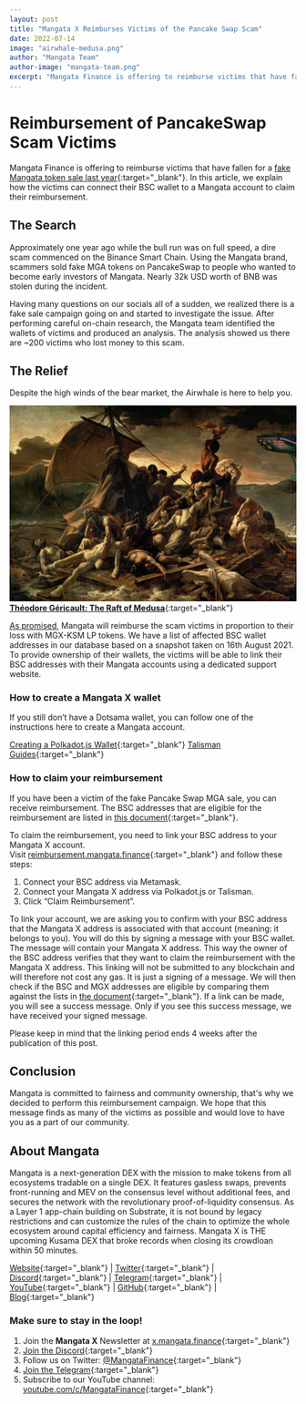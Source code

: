 ```yaml
---
layout: post
title: "Mangata X Reimburses Victims of the Pancake Swap Scam"
date: 2022-07-14
image: "airwhale-medusa.png"
author: "Mangata Team"
author-image: "mangata-team.png"
excerpt: "Mangata Finance is offering to reimburse victims that have fallen for a fake Mangata token sale last year. In this article, we explain how the victims can connect their BSC wallet to a Mangata account to claim their reimbursement."
---
```


# Reimbursement of PancakeSwap Scam Victims

Mangata Finance is offering to reimburse victims that have fallen for a [fake Mangata token sale last year](https://blog.mangata.finance/news/2021-08-18-mangata-refunds-the-victims-of-the-scam-on-pancakeswap/){:target="\_blank"}. In this article, we explain how the victims can connect their BSC wallet to a Mangata account to claim their reimbursement.

## The Search

Approximately one year ago while the bull run was on full speed, a dire scam commenced on the Binance Smart Chain. Using the Mangata brand, scammers sold fake MGA tokens on PancakeSwap to people who wanted to become early investors of Mangata. Nearly 32k USD worth of BNB was stolen during the incident.

Having many questions on our socials all of a sudden, we realized there is a fake sale campaign going on and started to investigate the issue. After performing careful on-chain research, the  Mangata team identified the wallets of victims and produced an analysis. The analysis showed us there are ~200 victims who lost money to this scam.

## The Relief

Despite the high winds of the bear market, the Airwhale is here to help you.

![](/assets/posts/airwhale-medusa.png)
[**Théodore Géricault: The Raft of Medusa**](https://en.wikipedia.org/wiki/The_Raft_of_the_Medusa){:target="\_blank"}

[As promised](https://blog.mangata.finance/news/2021-08-18-mangata-refunds-the-victims-of-the-scam-on-pancakeswap/), Mangata will reimburse the scam victims in proportion to their loss with MGX-KSM LP tokens. We have a list of affected BSC wallet addresses in our database based on a snapshot taken on 16th August 2021. To provide ownership of their wallets, the victims will be able to link their BSC addresses with their Mangata accounts using a dedicated support website. 

### How to create a Mangata X wallet

If you still don’t have a Dotsama wallet, you can follow one of the instructions here to create a Mangata account.

[Creating a Polkadot.js Wallet](https://mangata-finance.notion.site/Creating-a-Polkadot-js-Wallet-2bcc5bd803394a21afca93d2e86f2886){:target="\_blank"}
[Talisman Guides](https://mangata-finance.notion.site/Talisman-Guides-45699a12a8484f83a324fb499cc10d57){:target="\_blank"}

### How to claim your reimbursement

If you have been a victim of the fake Pancake Swap MGA sale, you can receive reimbursement. The BSC addresses that are eligible for the reimbursement are listed in [this document](https://docs.google.com/spreadsheets/d/11ICkJ8ElQZyJlYg8pd4Q_pCaZdaT2BKuPArfW2Mv-eY/edit#gid=530950320){:target="\_blank"}.

To claim the reimbursement, you need to link your BSC address to your Mangata X account. Visit [reimbursement.mangata.finance](https://reimbursement.mangata.finance){:target="\_blank"} and follow these steps:

1. Connect your BSC address via Metamask.
2. Connect your Mangata X address via Polkadot.js or Talisman.
3. Click “Claim Reimbursement”.

To link your account, we are asking you to confirm with your BSC address that the Mangata X address is associated with that account (meaning: it belongs to you). You will do this by signing a message with your BSC wallet. The message will contain your Mangata X address. This way the owner of the BSC address verifies that they want to claim the reimbursement with the Mangata X address. This linking will not be submitted to any blockchain and will therefore not cost any gas. It is just a signing of a message. We will then check if the BSC and MGX addresses are eligible by comparing them against the lists in [the document](https://docs.google.com/spreadsheets/d/11ICkJ8ElQZyJlYg8pd4Q_pCaZdaT2BKuPArfW2Mv-eY/edit#gid=530950320){:target="\_blank"}. If a link can be made, you will see a success message. Only if you see this success message, we have received your signed message.

Please keep in mind that the linking period ends 4 weeks after the publication of this post.

## Conclusion

Mangata is committed to fairness and community ownership, that's why we decided to perform this reimbursement campaign. We hope that this message finds as many of the victims as possible and would love to have you as a part of our community.

## About Mangata
Mangata is a next-generation DEX with the mission to make tokens from all ecosystems tradable on a single DEX. It features gasless swaps, prevents front-running and MEV on the consensus level without additional fees, and secures the network with the revolutionary proof-of-liquidity consensus. As a Layer 1 app-chain building on Substrate, it is not bound by legacy restrictions and can customize the rules of the chain to optimize the whole ecosystem around capital efficiency and fairness. Mangata X is THE upcoming Kusama DEX that broke records when closing its crowdloan within 50 minutes.

[Website](https://mangata.finance/){:target="\_blank"} &#124; [Twitter](https://twitter.com/MangataFinance){:target="\_blank"} &#124; [Discord](https://discord.com/invite/mangata){:target="\_blank"} &#124; [Telegram](https://t.me/mgtfi){:target="\_blank"} &#124; [YouTube](https://www.youtube.com/c/mangatafinance/){:target="\_blank"} &#124; [GitHub](https://github.com/mangata-finance){:target="\_blank"} &#124; [Blog](https://blog.mangata.finance/){:target="\_blank"}

### Make sure to stay in the loop!
1. Join the **Mangata X** Newsletter at [x.mangata.finance](https://x.mangata.finance/){:target="\_blank"}
2. [Join the Discord](https://discord.gg/mangata){:target="\_blank"}
3. Follow us on Twitter: [@MangataFinance](https://twitter.com/MangataFinance){:target="\_blank"}
4. [Join the Telegram](https://t.me/mgtfi){:target="\_blank"}
5. Subscribe to our YouTube channel: [youtube.com/c/MangataFinance](https://www.youtube.com/c/MangataFinance){:target="\_blank"}

